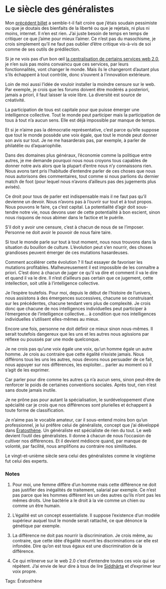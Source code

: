 # Le siècle des généralistes

Mon [précédent billet](/2007/07/11/un-univers-de-trolls/) a semble-t-il fait croire que j’étais soudain pessimiste ou que je doutais des bienfaits de la liberté ou que je rejetais, ni plus ni moins, internet. Il n’en est rien. J’ai juste besoin de temps en temps de critiquer ce que j’aime pour mieux l’aimer. Ce n’est pas du masochisme, je crois simplement qu’il ne faut pas oublier d’être critique vis-à-vis de soi comme de ses outils de prédilection.

Si je ne vois pas d’un bon œil [la centralisation de certains services web 2.0](/2007/07/09/hypercentralisation/), je n’en suis pas moins convaincu que ces services, par leurs fonctionnalités, vont changer le monde. Mais ils le changeront d’autant plus s’ils échappent à tout contrôle, donc s’ouvrent à l’innovation extérieure.

Loin de moi aussi l’idée de vouloir installer la moindre censure sur le web. Par exemple, je crois que les forums doivent être modérés a posteriori, jamais a priori, il faut laisser la voie libre. La diversité est source de créativité.

La participation de tous est capitale pour que puisse émerger une intelligence collective. Tout le monde peut participer mais la participation de tous à tout n’a aucun sens. Elle est déjà impossible par manque de temps.

Et si je n’aime pas la démocratie représentative, c’est parce qu’elle suppose que tout le monde possède une voix égale, que tout le monde peut donner son avis sur tout. Je ne me hasarderais pas, par exemple, à parler de philatélie ou d’aquariophilie.

Dans des domaines plus généraux, l’économie comme la politique entre autres, je me demande pourquoi nous nous croyons tous capables de donner notre avis alors que la plupart d’entre nous n’y connaissons rien. Nous avons tant pris l’habitude d’entendre parler de ces choses que nous nous autorisons des commentaires, tout comme si nous parlions du dernier match de foot (pour lequel nous n’avons d’ailleurs pas des jugements plus avisés).

Ce droit pour tous de parler est indispensable mais il ne faut pas qu’il devienne un devoir. Nous n’avons pas à l’ouvrir sur tout et à tout propos. Nous pouvons le faire, ça c’est capital. La potentialité d’agir doit sous-tendre notre vie, nous devons user de cette potentialité à bon escient, sinon nous risquons de nous abimer dans le factice et le puérile.

S’il doit y avoir une censure, c’est à chacun de nous de se l’imposer. Personne ne doit avoir le pouvoir de nous faire taire.

Si tout le monde parle sur tout à tout moment, nous nous trouvons dans la situation du bouillon de culture. L’évolution peut s’en nourrir, des choses grandioses peuvent émerger de ces mutations hasardeuses.

Comment accélérer cette évolution ? Il faut essayer de favoriser les mutations profitables. Malheureusement il est impossible de les connaître a priori. C’est donc à chacun de juger ce qu’il va dire et comment il va le dire et quand il va le dire. Il n’est d’ailleurs pas certain que ce jugement, cette intellection, soit utile à l’intelligence collective.

Je l’espère toutefois. Pour moi, depuis le début de l’histoire de l’univers, nous assistons à des émergences successives, chacune se construisant sur les précédentes, chacune tendant vers plus de complexité. Je crois donc que chacune de nos intelligences individuelles peut participer à l’émergence de l’intelligence collective… à condition que nos intelligences individuelles s’utilisent elles-mêmes au mieux.

Encore une fois, personne ne doit définir ce mieux sinon nous-mêmes. Il serait toutefois dangereux que les uns et les autres nous agissions par réflexe ou poussés par une mode quelconque.

Je ne crois pas qu’une voix égale une voix, qu’un homme égale un autre homme. Je crois au contraire que cette égalité n’existe jamais. Nous différons tous les uns les autres, nous devons nous persuader de ce fait, nous appuyer sur nos différences, les exploiter… parler au moment où il s’agit de les exprimer.

Car parler pour dire comme les autres ça n’a aucun sens, sinon peut-être de renforcer le poids de certaines conventions sociales. Après tout, rien n’est sans doute jamais inutile.

Je ne prône pas pour autant la spécialisation, le surdéveloppement d’une spécialité car je crois que nos différences sont plurielles et échappent à toute forme de classification.

Je n’aime pas le vocable amateur, car il sous-entend moins bon qu’un professionnel, je lui préfère celui de généraliste, concept que j’ai développé dans [Ératosthène](/eratosthene/). Un généraliste est spécialiste de rien du tout. Le web devient l’outil des généralistes. Il donne à chacun de nous l’occasion de cultiver nos différences. Et il devient médiocre quand, par manque de volonté, par facilité, nous amplifions au contraire nos similitudes.

Le vingt-et-unième siècle sera celui des généralistes comme le vingtième fut celui des experts.

### Notes

1. Pour moi, une femme diffère d’un homme mais cette différence ne doit pas justifier des inégalités de traitement, salarial par exemple. Ce n’est pas parce que les hommes diffèrent les un des autres qu’ils n’ont pas les mêmes droits. Une bactérie a le droit à la vie comme un chien ou comme un être humain.

2. L’égalité est un concept essentialiste. Il suppose l’existence d’un modèle supérieur auquel tout le monde serait rattaché, ce que dénonce la génétique par exemple.

3. La différence ne doit pas nourrir la discrimination. Je crois même, au contraire, que cette idée d’égalité nourrit les discriminations car elle est infondée. Dire qu’on est tous égaux est une discrimination de la différence.

4. Ce qui m’énerve sur le web 2.0 c’est d’entendre toutes ces voix qui se répètent. J’ai envie de leur dire à tous de lire [Siddhârta](http://www.amazon.fr/Siddharta-Hermann-Hesse/dp/3518394312/ref=sr_1_5) et d’exprimer leur voix propre.

Tags: Ératosthène